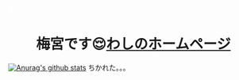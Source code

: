 <p style="color: #ffffff;">あ</p>

<h1 align="center">梅宮です😌<a href="https://xxxalice.github.io/">わしのホームページ</a></h1>

[![Anurag's github stats](https://github-readme-stats.vercel.app/api?username=XXXalice)](https://github.com/anuraghazra/github-readme-stats)
ちかれた。。。
